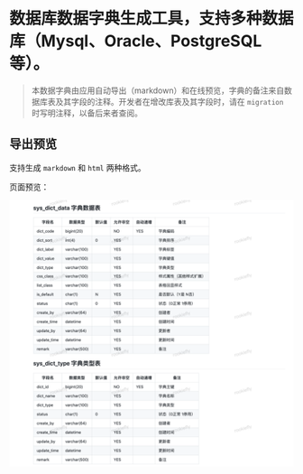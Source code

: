 # 数据库数据字典生成工具，支持多种数据库（Mysql、Oracle、PostgreSQL等）。

> 本数据字典由应用自动导出（markdown）和在线预览，字典的备注来自数据库表及其字段的注释。开发者在增改库表及其字段时，请在 `migration` 时写明注释，以备后来者查阅。

## 导出预览

支持生成 `markdown` 和 `html` 两种格式。

页面预览：

![dict.png][1]

  [1]: snapshot.png
